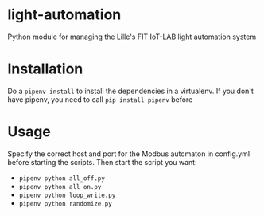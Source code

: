 # light-automation
Python module for managing the Lille's FIT IoT-LAB light automation system

# Installation
Do a
```pipenv install``` to install the dependencies in a virtualenv. If you
don't have pipenv, you need to call ```pip install pipenv``` before


# Usage
Specify the correct host and port for the Modbus automaton in config.yml before
starting the scripts. Then start the script you want:

* ```pipenv python all_off.py```
* ```pipenv python all_on.py```
* ```pipenv python loop_write.py```
* ```pipenv python randomize.py```
